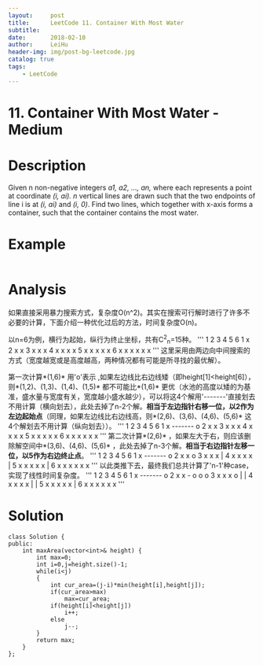 ```yaml
---
layout:     post
title:      LeetCode 11. Container With Most Water
subtitle:   
date:       2018-02-10
author:     LeiHu
header-img: img/post-bg-leetcode.jpg
catalog: true
tags:
    - LeetCode
---
```

# 11. Container With Most Water - Medium

# Description
Given n non-negative integers *a1, a2, ..., an,* where each represents a point at coordinate *(i, ai). n* vertical lines are drawn such that the two endpoints of line i is at *(i, ai)* and *(i, 0)*. Find two lines, which together with x-axis forms a container, such that the container contains the most water.

# Example
```

```

# Analysis
如果直接采用暴力搜索方式，复杂度O(n^2)。其实在搜索可行解时进行了许多不必要的计算，下面介绍一种优化过后的方法，时间复杂度O(n)。

以n=6为例，横行为起始，纵行为终止坐标，共有C<sup>2</sup><sub>n</sub>=15种。
'''
  1 2 3 4 5 6
1 x
2 x x
3 x x x
4 x x x x
5 x x x x x
6 x x x x x x
'''
这里采用由两边向中间搜索的方式（宽度越宽或是高度越高，两种情况都有可能是所寻找的最优解）。

第一次计算*(1,6)* 用'o'表示 ,如果左边线比右边线矮（即height[1]<height[6]），则*(1,2)、(1,3)、(1,4)、(1,5)* 都不可能比*(1,6)* 更优（水池的高度以矮的为基准，盛水量与宽度有关，宽度越小盛水越少），可以将这4个解用'-------'直接划去不用计算（横向划去），此处去掉了n-2个解。**相当于左边指针右移一位，以2作为左边起始点**（同理，如果左边线比右边线高，则*(2,6)、(3,6)、(4,6)、(5,6)* 这4个解划去不用计算（纵向划去））。
'''
  1 2 3 4 5 6
1 x ------- o
2 x x
3 x x x
4 x x x x
5 x x x x x
6 x x x x x x
'''
第二次计算*(2,6)* ，如果左大于右，则应该删除解空间中*(3,6)、(4,6)、(5,6)* ，此处去掉了n-3个解。**相当于右边指针左移一位，以5作为右边终止点**。
'''
  1 2 3 4 5 6
1 x ------- o
2 x x       o
3 x x x     |
4 x x x x   |
5 x x x x x |
6 x x x x x x
'''
以此类推下去，最终我们总共计算了'n-1'种case，实现了线性时间复杂度。
'''
  1 2 3 4 5 6
1 x ------- o
2 x x - o o o
3 x x x o | |
4 x x x x | |
5 x x x x x |
6 x x x x x x
'''

# Solution
```
class Solution {
public:
    int maxArea(vector<int>& height) {
        int max=0;
        int i=0,j=height.size()-1;
        while(i<j)
        {
            int cur_area=(j-i)*min(height[i],height[j]);
            if(cur_area>max)
                max=cur_area;
            if(height[i]<height[j])
                i++;
            else
                j--;
        }
        return max;
    }
};
```
